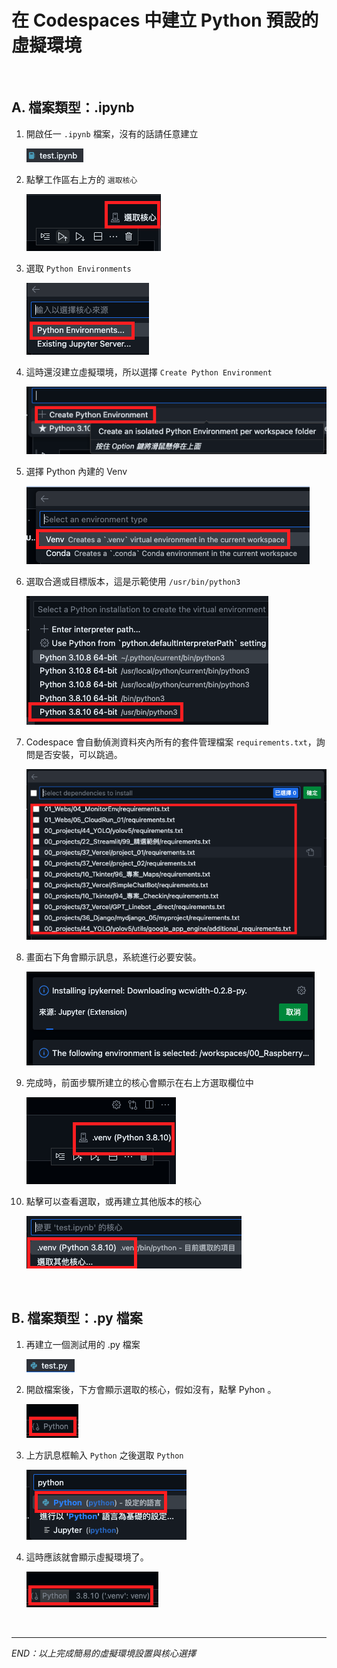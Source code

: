 # 在 Codespaces 中建立 Python 預設的虛擬環境

</br>

## A. 檔案類型：.ipynb

1. 開啟任一 `.ipynb` 檔案，沒有的話請任意建立

   ![img](images/img_19.png)
2. 點擊工作區右上方的 `選取核心`

   ![img](images/img_20.png)
3. 選取 `Python Environments`

   ![img](images/img_21.png)
4. 這時還沒建立虛擬環境，所以選擇 `Create Python Environment`

   ![img](images/img_22.png)
5. 選擇 Python 內建的 Venv

   ![img](images/img_23.png)
6. 選取合適或目標版本，這是示範使用 `/usr/bin/python3`

   ![](images/img_24.png)
7. Codespace 會自動偵測資料夾內所有的套件管理檔案 `requirements.txt`，詢問是否安裝，可以跳過。

   ![](images/img_25.png)
8. 畫面右下角會顯示訊息，系統進行必要安裝。

   ![](images/img_26.png)
9. 完成時，前面步驟所建立的核心會顯示在右上方選取欄位中

   ![](images/img_27.png)
10. 點擊可以查看選取，或再建立其他版本的核心

    ![](images/img_28.png)

</br>

## B. 檔案類型：.py 檔案

1. 再建立一個測試用的 .py 檔案

   ![](images/img_29.png)
2. 開啟檔案後，下方會顯示選取的核心，假如沒有，點擊 Pyhon 。

   ![](images/img_32.png)
3. 上方訊息框輸入 `Python` 之後選取 `Python`

   ![](images/img_31.png)
4. 這時應該就會顯示虛擬環境了。

   ![](images/img_30.png)

</br>

---

_END：以上完成簡易的虛擬環境設置與核心選擇_
